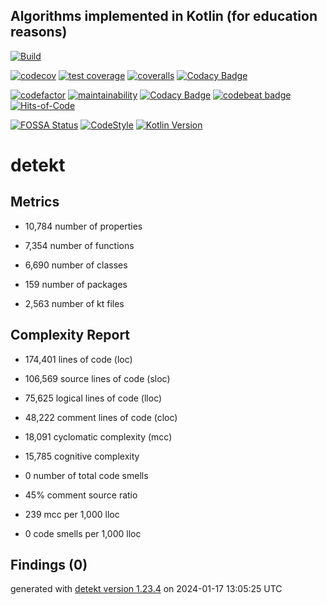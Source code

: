 ## Algorithms implemented in Kotlin (for education reasons)

[![Build](https://github.com/ashtanko/kotlab/actions/workflows/build.yml/badge.svg?branch=main)](https://github.com/ashtanko/kotlab/actions/workflows/build.yml)

[![codecov](https://codecov.io/gh/ashtanko/kotlab/branch/main/graph/badge.svg?token=JEU9EIJMHA)](https://codecov.io/gh/ashtanko/kotlab)
[![test coverage](https://api.codeclimate.com/v1/badges/428fc33c4caf2c832402/test_coverage)](https://codeclimate.com/github/ashtanko/kotlab/test_coverage)
[![coveralls](https://coveralls.io/repos/github/ashtanko/kotlab/badge.svg?branch=main)](https://coveralls.io/github/ashtanko/kotlab?branch=main)
[![Codacy Badge](https://app.codacy.com/project/badge/Coverage/74cad08184b34038bb5c64c317384367)](https://app.codacy.com/gh/ashtanko/kotlab/dashboard?utm_source=gh&utm_medium=referral&utm_content=&utm_campaign=Badge_coverage)

[![codefactor](https://www.codefactor.io/repository/github/ashtanko/kotlab/badge?s=1290c19502114b2413b119de774f8c596d0e4953)](https://www.codefactor.io/repository/github/ashtanko/kotlab)
[![maintainability](https://api.codeclimate.com/v1/badges/428fc33c4caf2c832402/maintainability)](https://codeclimate.com/github/ashtanko/kotlab/maintainability)
[![Codacy Badge](https://app.codacy.com/project/badge/Grade/74cad08184b34038bb5c64c317384367)](https://app.codacy.com/gh/ashtanko/kotlab/dashboard?utm_source=gh&utm_medium=referral&utm_content=&utm_campaign=Badge_grade)
[![codebeat badge](https://codebeat.co/badges/b5a26fee-b6d2-46f2-b121-c3d98cb13c9f)](https://codebeat.co/projects/github-com-ashtanko-kotlab-main)
[![Hits-of-Code](https://hitsofcode.com/github/ashtanko/kotlab?branch=main)](https://hitsofcode.com/github/ashtanko/kotlab/view?branch=main)

[![FOSSA Status](https://app.fossa.com/api/projects/git%2Bgithub.com%2Fashtanko%2Falgorithms-in-depth.svg?type=shield&issueType=license)](https://app.fossa.com/projects/git%2Bgithub.com%2Fashtanko%2Falgorithms-in-depth?ref=badge_shield&issueType=license)
[![CodeStyle](https://img.shields.io/badge/code%20style-%E2%9D%A4-FF4081.svg)](https://ktlint.github.io/)
[![Kotlin Version](https://img.shields.io/badge/kotlin-1.9.21-blue.svg)](http://kotlinlang.org/)
# detekt

## Metrics

* 10,784 number of properties

* 7,354 number of functions

* 6,690 number of classes

* 159 number of packages

* 2,563 number of kt files

## Complexity Report

* 174,401 lines of code (loc)

* 106,569 source lines of code (sloc)

* 75,625 logical lines of code (lloc)

* 48,222 comment lines of code (cloc)

* 18,091 cyclomatic complexity (mcc)

* 15,785 cognitive complexity

* 0 number of total code smells

* 45% comment source ratio

* 239 mcc per 1,000 lloc

* 0 code smells per 1,000 lloc

## Findings (0)

generated with [detekt version 1.23.4](https://detekt.dev/) on 2024-01-17 13:05:25 UTC
